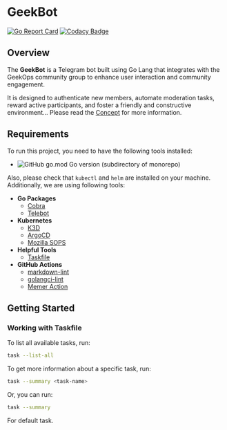 # GeekBot

[![Go Report Card](https://goreportcard.com/badge/github.com/geekopsua/geekbot)](https://goreportcard.com/report/github.com/geekopsua/geekbot) [![Codacy Badge](https://app.codacy.com/project/badge/Grade/a8a1691dee8a438780caab8cb578353c)](https://app.codacy.com/gh/GeekOpsUA/GeekBot/dashboard?utm_source=gh&utm_medium=referral&utm_content=&utm_campaign=Badge_grade)

## Overview

The **GeekBot** is a Telegram bot built using Go Lang that integrates with the GeekOps community group to enhance user interaction and community engagement.

It is designed to authenticate new members, automate moderation tasks, reward active participants, and foster a friendly and constructive environment...
Please read the [Concept](docs/plan/concept.md) for more information.

## Requirements

To run this project, you need to have the following tools installed:

- ![GitHub go.mod Go version (subdirectory of monorepo)](https://img.shields.io/github/go-mod/go-version/GeekOpsUA/GeekBot)

Also, please check that `kubectl` and `helm` are installed on your machine.
Additionally, we are using following tools:

- **Go Packages**
  - [Cobra](https://cobra.dev/#getting-started)
  - [Telebot](https://github.com/tucnak/telebot#getting-started)
- **Kubernetes**
  - [K3D](https://k3d.io/#installation)
  - [ArgoCD](https://argoproj.github.io/argo-cd/getting_started/#1-install-argo-cd)
  - [Mozilla SOPS](https://github.com/getsops/sops#sops-secrets-operations)
- **Helpful Tools**
  - [Taskfile](https://taskfile.dev/#/)
- **GitHub Actions**
  - [markdown-lint](https://github.com/marketplace/actions/markdown-lint)
  - [golangci-lint](https://github.com/marketplace/actions/run-golangci-lint)
  - [Memer Action](https://github.com/marketplace/actions/memer-action)

## Getting Started

### Working with Taskfile

To list all available tasks, run:

```bash
task --list-all
```

To get more information about a specific task, run:

```bash
task --summary <task-name>
```

Or, you can run:

```bash
task --summary
```

For default task.
